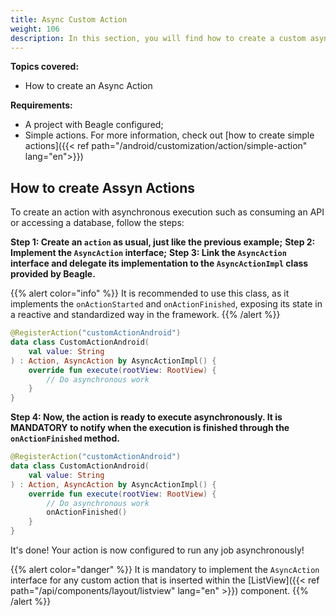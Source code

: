 ```yaml
---
title: Async Custom Action
weight: 106
description: In this section, you will find how to create a custom async action.
---
```


**Topics covered:**
 - How to create an Async Action

**Requirements:** 
 - A project with Beagle configured;
 - Simple actions. For more information, check out [how to create simple actions]({{< ref path="/android/customization/action/simple-action" lang="en">}})

 ## How to create Assyn Actions

To create an action with asynchronous execution such as consuming an API or accessing a database, follow the steps:

**Step 1: Create an `action` as usual, just like the previous example;**
**Step 2: Implement the `AsyncAction` interface;**
**Step 3: Link the `AsyncAction` interface and delegate its implementation to the `AsyncActionImpl` class provided by Beagle.**

{{% alert color="info" %}}
It is recommended to use this class, as it implements the `onActionStarted` and `onActionFinished`, exposing its state in a reactive and standardized way in the framework.
{{% /alert %}}

```kotlin
@RegisterAction("customActionAndroid")
data class CustomActionAndroid(
    val value: String
) : Action, AsyncAction by AsyncActionImpl() {
    override fun execute(rootView: RootView) {
        // Do asynchronous work
    }
}
```

**Step 4: Now, the action is ready to execute asynchronously. It is MANDATORY to notify when the execution is finished through the `onActionFinished` method.**

```kotlin
@RegisterAction("customActionAndroid")
data class CustomActionAndroid(
    val value: String
) : Action, AsyncAction by AsyncActionImpl() {
    override fun execute(rootView: RootView) {
        // Do asynchronous work
        onActionFinished()
    }
}
```

It's done! Your action is now configured to run any job asynchronously!

{{% alert color="danger" %}}
It is mandatory to implement the `AsyncAction` interface for any custom action that is inserted within the [ListView]({{< ref path="/api/components/layout/listview" lang="en" >}}) component.
{{% /alert %}}
